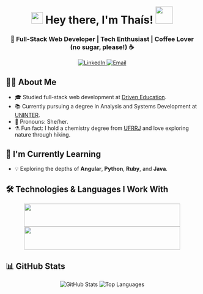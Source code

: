 <h1 align="center">
  <img src="https://github.com/TheDudeThatCode/TheDudeThatCode/blob/master/Assets/Hi.gif" width="30px">
    Hey there, I'm Thaís!
  <img src="https://github.com/TheDudeThatCode/TheDudeThatCode/blob/master/Assets/Developer.gif" width="45px" /> 
</h1>

<h3 align="center">🚀 Full-Stack Web Developer | Tech Enthusiast | Coffee Lover (no sugar, please!) ☕️</h3>

<p align="center">
  <a href="https://www.linkedin.com/in/euthaislopes/">
    <img src="https://img.shields.io/badge/-LinkedIn-blue?style=flat-square&logo=Linkedin&logoColor=white" alt="LinkedIn">
  </a>
  <a href="mailto:thaisnl.dev@gmail.com">
    <img src="https://img.shields.io/badge/Gmail-D14836?style=flat-square&logo=gmail&logoColor=white" alt="Email">
  </a>
</p>

## 🧑‍💻 About Me

- 🎓 Studied full-stack web development at [Driven Education](https://www.linkedin.com/school/driven-education).
- 📚 Currently pursuing a degree in Analysis and Systems Development at [UNINTER](https://www.linkedin.com/school/grupo-uninter/).
- 💬 Pronouns: She/her.
- ⚗️ Fun fact: I hold a chemistry degree from [UFRRJ](https://www.linkedin.com/school/universidade-federal-rural-do-rio-de-janeiro/) and love exploring nature through hiking.

## 🌱 I'm Currently Learning

- 💡 Exploring the depths of **Angular**, **Python**, **Ruby**, and **Java**.

## 🛠️ Technologies & Languages I Work With

<div align="center">
  <a href="https://skillicons.dev">
    <img src="https://skillicons.dev/icons?i=js,react,nodejs,mongodb,postgres,redis,ts,jest,docker" height="60px" width="90%">
    <img src="https://skillicons.dev/icons?i=html,css,prisma,express,styledcomponents,vscode,git,figma,heroku" height="60px" width="90%">
  </a>
</div>

## 📊 GitHub Stats

<div align="center">
  <img src="https://github-readme-stats-sigma-five.vercel.app/api/?username=eumerme&show_icons=true&title_color=7159c1&text_color=b1b2ae&bg_color=00000000&hide_border=true&icon_color=7159c1&hide_title=true&count_private=true" alt="GitHub Stats">
  <img src="https://github-readme-stats-sigma-five.vercel.app/api/top-langs/?username=eumerme&show_icons=true&title_color=7159c1&text_color=b1b2ae&bg_color=00000000&hide_border=true&icon_color=7159c1&count_private=true&layout=compact&langs_count=10" alt="Top Languages">
</div>

<!-- Theme: https://github.com/anuraghazra/github-readme-stats#themes -->
<!-- Skill Icons: https://github.com/tandpfun/skill-icons -->
